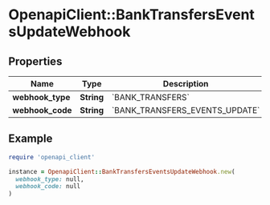 # OpenapiClient::BankTransfersEventsUpdateWebhook

## Properties

| Name | Type | Description | Notes |
| ---- | ---- | ----------- | ----- |
| **webhook_type** | **String** | &#x60;BANK_TRANSFERS&#x60; |  |
| **webhook_code** | **String** | &#x60;BANK_TRANSFERS_EVENTS_UPDATE&#x60; |  |

## Example

```ruby
require 'openapi_client'

instance = OpenapiClient::BankTransfersEventsUpdateWebhook.new(
  webhook_type: null,
  webhook_code: null
)
```

